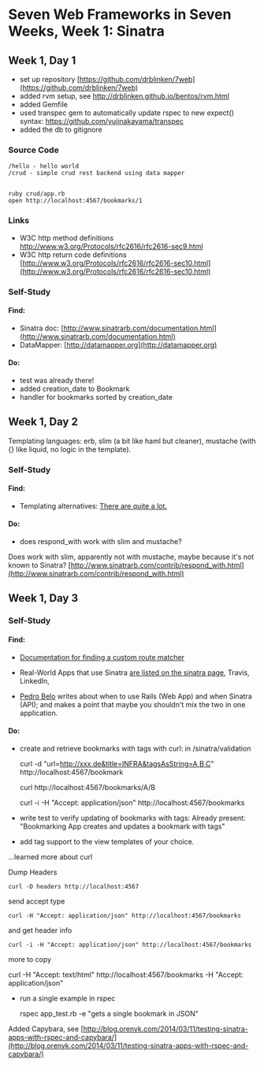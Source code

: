 Seven Web Frameworks in Seven Weeks, Week 1: Sinatra
===================

Week 1, Day 1
--------------------------
- set up repository [https://github.com/drblinken/7web](https://github.com/drblinken/7web)
- added rvm setup, see http://drblinken.github.io/bentos/rvm.html
- added Gemfile
- used transpec gem to automatically update rspec to new expect() syntax: https://github.com/yujinakayama/transpec
- added the db to gitignore

### Source Code

    /hello - hello world
    /crud - simple crud rest backend using data mapper


    ruby crud/app.rb
    open http://localhost:4567/bookmarks/1


### Links
* W3C http method definitions http://www.w3.org/Protocols/rfc2616/rfc2616-sec9.html
* W3C http return code definitions [http://www.w3.org/Protocols/rfc2616/rfc2616-sec10.html](http://www.w3.org/Protocols/rfc2616/rfc2616-sec10.html)

### Self-Study

#### Find:
* Sinatra doc: [http://www.sinatrarb.com/documentation.html](http://www.sinatrarb.com/documentation.html)
* DataMapper: [http://datamapper.org](http://datamapper.org)

#### Do:
* test was already there!
* added creation_date to Bookmark
* handler for bookmarks sorted by creation_date
    

Week 1, Day 2
----

Templating languages: erb, slim (a bit like haml but cleaner), mustache (with {} like liquid, no logic in the template).

### Self-Study

#### Find:

* Templating alternatives: [There are quite a lot.](http://www.sinatrarb.com/intro.html#Available%20Template%20Languages)

#### Do:

* does respond_with work with slim and mustache?

Does work with slim, apparently not with mustache, maybe because it's not known to Sinatra? [http://www.sinatrarb.com/contrib/respond_with.html](http://www.sinatrarb.com/contrib/respond_with.html)

Week 1, Day 3
----
### Self-Study

#### Find:

* [Documentation for finding a custom route matcher](http://www.sinatrarb.com/intro.html#Custom%20Route%20Matchers)
* Real-World Apps that use Sinatra [are listed on the sinatra page](http://www.sinatrarb.com/wild.html), Travis, LinkedIn,

* [Pedro Belo](https://pedro.herokuapp.com/past/2012/9/12/on_rails_sinatra_and_picking_the_right_tool_for_the_job/) writes about when to use Rails (Web App) and when Sinatra (API); and makes a point that maybe you shouldn't mix the two in one application.

#### Do:

* create and retrieve bookmarks with tags with curl:
in /sinatra/validation

    curl -d "url=http://xxx.de&title=INFRA&tagsAsString=A,B,C" http://localhost:4567/bookmark

    curl http://localhost:4567/bookmarks/A/B

    curl -i -H "Accept: application/json" http://localhost:4567/bookmarks



* write test to verify updating of bookmarks with tags: Already present:
"Bookmarking App creates and updates a bookmark with tags"

* add tag support to the view templates of your choice.

...learned more about curl

Dump Headers

    curl -D headers http://localhost:4567

send accept type

    curl -H "Accept: application/json" http://localhost:4567/bookmarks

and get header info

    curl -i -H "Accept: application/json" http://localhost:4567/bookmarks

more to copy

   curl  -H "Accept: text/html" http://localhost:4567/bookmarks
-H "Accept: application/json"

- run a single example in rspec

    rspec app_test.rb -e "gets a single bookmark in JSON"

Added Capybara, see [http://blog.orenyk.com/2014/03/11/testing-sinatra-apps-with-rspec-and-capybara/](http://blog.orenyk.com/2014/03/11/testing-sinatra-apps-with-rspec-and-capybara/)
